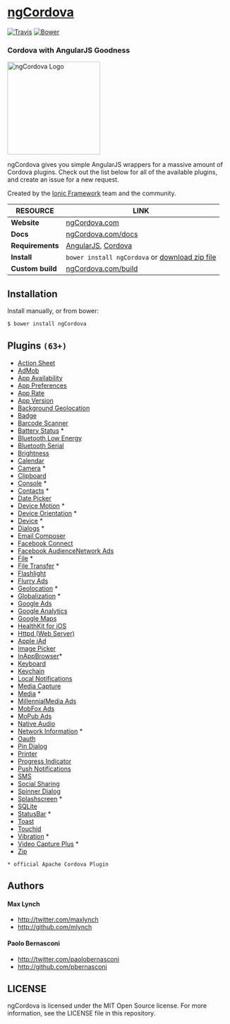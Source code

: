 [ngCordova](http://ngcordova.com/)
==========

[![Travis](http://img.shields.io/travis/driftyco/ng-cordova.svg?style=flat)](http://travis-ci.org/driftyco/ng-cordova) [![Bower](http://img.shields.io/badge/bower-ngCordova-FFCC2F.svg?style=flat)](http://bower.io/search/?q=ngCordova)

### Cordova with AngularJS Goodness


[<img src="http://ionicframework.com/img/ngcordova-context-logo.png" alt="ngCordova Logo" width="210px" height="210px" />](http://ngcordova.com/)


ngCordova gives you simple AngularJS wrappers for a massive amount of Cordova plugins. Check out the list below for all of the available plugins, and create an issue for a new request.

Created by the [Ionic Framework](http://ionicframework.com/) team and the community.

| RESOURCE | LINK |
|------------|---------|
| **Website** | [ngCordova.com](http://ngcordova.com/) |
| **Docs** | [ngCordova.com/docs](http://ngcordova.com/docs) |
| **Requirements** | [AngularJS](http://github.com/angular/angular.js),  [Cordova](http://cordova.apache.org/) |
| **Install** | `bower install ngCordova` or [download zip file](http://github.com/driftyco/ng-cordova/archive/master.zip) |
| **Custom build** | [ngCordova.com/build](http://ngcordova.com/build/) |


## Installation

Install manually, or from bower:

```bash
$ bower install ngCordova
```

## Plugins `(63+)`

- [Action Sheet](http://github.com/EddyVerbruggen/cordova-plugin-actionsheet)
- [AdMob](http://github.com/floatinghotpot/cordova-plugin-admob)
- [App Availability](http://github.com/ohh2ahh/AppAvailability)
- [App Preferences](http://github.com/dferrell/plugins-application-preferences)
- [App Rate](http://github.com/pushandplay/cordova-plugin-apprate)
- [App Version](http://github.com/whiteoctober/cordova-plugin-app-version)
- [Background Geolocation](http://github.com/christocracy/cordova-plugin-background-geolocation)
- [Badge](http://github.com/katzer/cordova-plugin-badge)
- [Barcode Scanner](http://github.com/wildabeast/BarcodeScanner)
- [Battery Status](http://github.com/apache/cordova-plugin-battery-status) *
- [Bluetooth Low Energy](http://github.com/evothings/cordova-ble)
- [Bluetooth Serial](http://github.com/don/BluetoothSerial)
- [Brightness](http://github.com/fiscal-cliff/phonegap-plugin-brightness)
- [Calendar](http://github.com/EddyVerbruggen/Calendar-PhoneGap-Plugin)
- [Camera](http://github.com/apache/cordova-plugin-camera) *
- [Clipboard](http://github.com/VersoSolutions/CordovaClipboard)
- [Console](http://github.com/apache/cordova-plugin-console) *
- [Contacts](http://github.com/apache/cordova-plugin-contacts) *
- [Date Picker](http://github.com/VitaliiBlagodir/cordova-plugin-datepicker)
- [Device Motion](http://github.com/apache/cordova-plugin-device-motion) *
- [Device Orientation](http://github.com/apache/cordova-plugin-device-orientation) *
- [Device](http://github.com/apache/cordova-plugin-device) *
- [Dialogs](http://github.com/apache/cordova-plugin-dialogs) *
- [Email Composer](http://github.com/katzer/cordova-plugin-email-composer)
- [Facebook Connect](http://github.com/Wizcorp/phonegap-facebook-plugin)
- [Facebook AudienceNetwork Ads](http://github.com/floatinghotpot/cordova-plugin-facebookads)
- [File](http://github.com/apache/cordova-plugin-file) *
- [File Transfer](http://github.com/apache/cordova-plugin-file-transfer) *
- [Flashlight](http://github.com/EddyVerbruggen/Flashlight-PhoneGap-Plugin)
- [Flurry Ads](http://github.com/floatinghotpot/cordova-plugin-flurry)
- [Geolocation](http://github.com/apache/cordova-plugin-geolocation) *
- [Globalization](http://github.com/apache/cordova-plugin-globalization) *
- [Google Ads](http://github.com/floatinghotpot/cordova-admob-pro)
- [Google Analytics](http://github.com/danwilson/google-analytics-plugin)
- [Google Maps]()
- [HealthKit for iOS](http://github.com/Telerik-Verified-Plugins/HealthKit)
- [Httpd (Web Server)](http://github.com/floatinghotpot/cordova-httpd)
- [Apple iAd](http://github.com/floatinghotpot/cordova-iad-pro)
- [Image Picker](http://github.com/wymsee/cordova-imagePicker)
- [InAppBrowser](http://github.com/apache/cordova-plugin-inappbrowser)*
- [Keyboard](http://github.com/driftyco/ionic-plugins-keyboard)
- [Keychain](http://github.com/shazron/KeychainPlugin)
- [Local Notifications](http://github.com/katzer/cordova-plugin-local-notifications/)
- [Media Capture](http://github.com/apache/cordova-plugin-media-capture)
- [Media](http://github.com/apache/cordova-plugin-media) *
- [MillennialMedia Ads](http://github.com/floatinghotpot/cordova-plugin-mmedia)
- [MobFox Ads](http://github.com/floatinghotpot/cordova-mobfox-pro)
- [MoPub Ads](http://github.com/floatinghotpot/cordova-plugin-mopub)
- [Native Audio](http://github.com/SidneyS/cordova-plugin-nativeaudio)
- [Network Information](http://github.com/apache/cordova-plugin-network-information) *
- [Oauth](http://github.com/nraboy/ng-cordova-oauth)
- [Pin Dialog](http://github.com/Paldom/PinDialog)
- [Printer](http://github.com/katzer/cordova-plugin-printer)
- [Progress Indicator](http://github.com/pbernasconi/cordova-progressIndicator)
- [Push Notifications](http://github.com/phonegap-build/PushPlugin)
- [SMS](http://github.com/aharris88/phonegap-sms-plugin)
- [Social Sharing](http://github.com/EddyVerbruggen/SocialSharing-PhoneGap-Plugin)
- [Spinner Dialog](http://github.com/Paldom/SpinnerDialog)
- [Splashscreen](http://github.com/apache/cordova-plugin-splashscreen) *
- [SQLite](http://github.com/brodysoft/Cordova-SQLitePlugin)
- [StatusBar](http://github.com/apache/cordova-plugin-statusbar) *
- [Toast](http://github.com/EddyVerbruggen/Toast-PhoneGap-Plugin)
- [Touchid](http://github.com/leecrossley/cordova-plugin-touchid)
- [Vibration](http://github.com/apache/cordova-plugin-vibration) *
- [Video Capture Plus](http://github.com/EddyVerbruggen/VideoCapturePlus-PhoneGap-Plugin) *
- [Zip](http://github.com/MobileChromeApps/zip)

`* official Apache Cordova Plugin`

## Authors

#### Max Lynch

- http://twitter.com/maxlynch
- http://github.com/mlynch

#### Paolo Bernasconi

- http://twitter.com/paolobernasconi
- http://github.com/pbernasconi


## LICENSE

ngCordova is licensed under the MIT Open Source license. For more information, see the LICENSE file in this repository.
